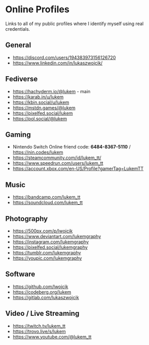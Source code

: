 # Online Profiles

Links to all of my public profiles where I identify myself using real credentials.

## General

- https://discord.com/users/194383973156126720
- https://www.linkedin.com/in/lukaszwojcik/

## Fediverse

- https://hachyderm.io/@lukem - main
- https://karab.in/u/lukem
- https://kbin.social/u/lukem
- https://mstdn.games/@lukem
- https://pixelfed.social/lukem
- https://pol.social/@lukem

## Gaming

- Nintendo Switch Online friend code: **6484-8367-5110** / https://nin.codes/lukem
- https://steamcommunity.com/id/lukem_tt/
- https://www.speedrun.com/users/lukem_tt
- https://account.xbox.com/en-US/Profile?gamerTag=LukemTT

## Music

- https://bandcamp.com/lukem_tt
- https://soundcloud.com/lukem_tt

## Photography

- https://500px.com/p/lwojcik
- https://www.deviantart.com/lukemgraphy
- https://instagram.com/lukemgraphy
- https://pixelfed.social/lukemgraphy
- https://tumblr.com/lukemgraphy
- https://youpic.com/lukemgraphy

## Software

- https://github.com/lwojcik
- https://codeberg.org/lukem
- https://gitlab.com/lukaszwojcik

## Video / Live Streaming

- https://twitch.tv/lukem_tt
- https://trovo.live/s/lukem
- https://www.youtube.com/@lukem_tt

  
